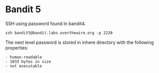 <h1>Bandit 5</h1>
SSH using password found in bandit4.

```
ssh bandit5@bandit.labs.overthewire.org -p 2220
```

The next level password is stored in inhere directory with the following properties:

```
- human-readable
- 1033 bytes in size
- not executable
```

